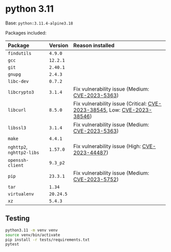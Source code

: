 # python 3.11

Base: `python:3.11.4-alpine3.18`

Packages included:

| Package                   | Version   | Reason installed                                                                                                                                                    |
| :------------------------ | :-------- | :------------------------------------------------------------------------------------------------------------------------------------------------------------------ |
| `findutils`               | `4.9.0`   |                                                                                                                                                                     |
| `gcc`                     | `12.2.1`  |                                                                                                                                                                     |
| `git`                     | `2.40.1`  |                                                                                                                                                                     |
| `gnupg`                   | `2.4.3`   |                                                                                                                                                                     |
| `libc-dev`                | `0.7.2`   |                                                                                                                                                                     |
| `libcrypto3`              | `3.1.4`   | Fix vulnerability issue (Medium: [CVE-2023-5363](https://avd.aquasec.com/nvd/cve-2023-5363))                                                                        |
| `libcurl`                 | `8.5.0`   | Fix vulnerability issue (Critical: [CVE-2023-38545](https://avd.aquasec.com/nvd/cve-2023-38545), Low: [CVE-2023-38546](https://avd.aquasec.com/nvd/cve-2023-38546)) |
| `libssl3`                 | `3.1.4`   | Fix vulnerability issue (Medium: [CVE-2023-5363](https://avd.aquasec.com/nvd/cve-2023-5363))                                                                        |
| `make`                    | `4.4.1`   |                                                                                                                                                                     |
| `nghttp2`, `nghttp2-libs` | `1.57.0`  | Fix vulnerability issue (High: [CVE-2023-44487](https://avd.aquasec.com/nvd/cve-2023-44487))                                                                        |
| `openssh-client`          | `9.3_p2`  |                                                                                                                                                                     |
| `pip`                     | `23.3.1`  | Fix vulnerability issue (Medium: [CVE-2023-5752](https://avd.aquasec.com/nvd/cve-2023-5752))                                                                        |
| `tar`                     | `1.34`    |                                                                                                                                                                     |
| `virtualenv`              | `20.24.5` |                                                                                                                                                                     |
| `xz`                      | `5.4.3`   |                                                                                                                                                                     |


## Testing 

```bash
python3.11 -m venv venv
source venv/bin/activate
pip install -r tests/requirements.txt
pytest
```
